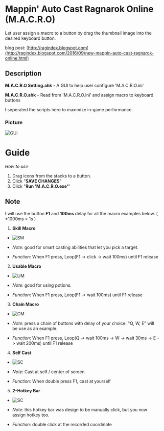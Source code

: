 # Mappin' Auto Cast Ragnarok Online (M.A.C.R.O)
Let user assign a macro to a button by drag the thumbnail image into the desired keyboard button.

blog post: [http://ragindex.blogspot.com](http://ragindex.blogspot.com/2016/09/new-mappin-auto-cast-ragnarok-online.html)

## Description
**M.A.C.R.O Setting.ahk** - A GUI to help user configure 'M.A.C.R.O.ini'

**M.A.C.R.O.ahk** - Read from 'M.A.C.R.O.ini' and assign macro to keyboard buttons

I seperated the scripts here to maximize in-game performance.

### Picture
![GUI](https://github.com/thanhn062/Autohotkey/blob/master/Ragnarok%20Online/Mappin%20Auto%20Cast/screen_shot.png?raw=true "Screenshot")

# Guide

_How to use_
1. Drag icons from the stacks to a button.
2. Click "**SAVE CHANGES**"
3. Click "**Run 'M.A.C.R.O.exe'**"

## Note
I will use the button **F1** and **100ms** delay for all the macro examples below.
( *1000ms = 1s )

1. **Skill Macro**

* ![SM](https://github.com/thanhn062/Autohotkey/blob/master/Ragnarok%20Online/Mappin%20Auto%20Cast/Mode/SpamMacro.bmp?raw=true "Spam Macro")

* _Note_: good for smart casting abilities that let you pick a target.

* _Function_: When F1 press, Loop(F1 -> click -> wait 100ms) until F1 release

2. **Usable Macro**

* ![UM](https://github.com/thanhn062/Autohotkey/blob/master/Ragnarok%20Online/Mappin%20Auto%20Cast/Mode/Usable.bmp?raw=true "Usable Macro")

* _Note_: good for using potions.

* _Function_: When F1 press, Loop(F1 -> wait 100ms) until F1 release

3. **Chain Macro**

* ![CM](https://github.com/thanhn062/Autohotkey/blob/master/Ragnarok%20Online/Mappin%20Auto%20Cast/Mode/Chain.bmp?raw=true "Chain Macro")

* _Note_: press a chain of buttons with delay of your choice. "Q, W, E" will be use as an example.

* _Function_: When F1 press, Loop(Q -> wait 100ms -> W -> wait 30ms -> E -> wait 200ms) until F1 release

4. **Self Cast**

* ![SC](https://github.com/thanhn062/Autohotkey/blob/master/Ragnarok%20Online/Mappin%20Auto%20Cast/Mode/SelfCast.bmp?raw=true "Self Cast Macro")

* _Note_: Cast at self / center of screen

* _Function_: When double press F1, cast at yourself

5. **2-Hotkey Bar**

* ![SC](https://github.com/thanhn062/Autohotkey/blob/master/Ragnarok%20Online/Mappin%20Auto%20Cast/Mode/2HK.bmp?raw=true "Macro")

* _Note_: this hotkey bar was design to be manually click, but you now assign hotkey too.

* _Function_: double click at the recorded coordinate
